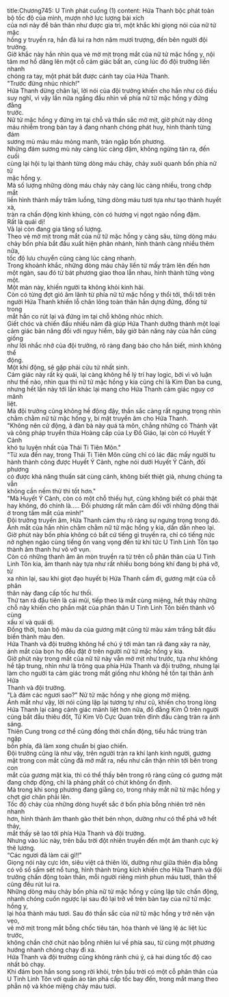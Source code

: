 title:Chương745: U Tinh phát cuồng (1)
content:
Hứa Thanh bộc phát toàn bộ tốc độ của mình, mượn nhờ lực lượng bài xích<br>của nơi này để bản thân như được gia trì, một khắc khi giọng nói của nữ tử mặc<br>hồng y truyền ra, hắn đã lui ra hơn năm mươi trượng, đến bên người đội trưởng.<br>Giờ khắc này hắn nhìn qua vẻ mờ mịt trong mắt của nữ tử mặc hồng y, nội<br>tâm mơ hồ dâng lên một cỗ cảm giác bất an, cùng lúc đó đội trưởng liền nhanh<br>chóng ra tay, một phát bắt được cánh tay của Hứa Thanh.<br>"Trước đừng nhúc nhích!"<br>Hứa Thanh dừng chân lại, lời nói của đội trưởng khiến cho hắn như có điều<br>suy nghĩ, vì vậy lần nữa ngẩng đầu nhìn về phía nữ tử mặc hồng y đứng đằng<br>trước.<br>Nữ tử mặc hồng y đứng im tại chỗ và thần sắc mờ mịt, giờ phút này dòng<br>máu nhiễm trong bàn tay ả đang nhanh chóng phát huy, hình thành từng đám<br>sương mù màu máu mỏng manh, tràn ngập bốn phương.<br>Những đám sương mù này càng lúc càng đậm, không ngừng tản ra, đến cuối<br>cùng lại hội tụ lại thành từng dòng máu chảy, chảy xuôi quanh bốn phía nữ tử<br>mặc hồng y.<br>Mà số lượng những dòng máu chảy này càng lúc càng nhiều, trong chớp mắt<br>liền hình thành mấy trăm luồng, từng dòng máu tươi tựa như tạo thành huyết xà,<br>tràn ra chấn động kinh khủng, còn có hương vị ngọt ngào nồng đậm.<br>Rất là quái dị!<br>Vả lại còn đang gia tăng số lượng.<br>Theo vẻ mờ mịt trong mắt của nữ tử mặc hồng y càng sâu, từng dòng máu<br>chảy bốn phía bắt đầu xuất hiện phân nhánh, hình thành càng nhiều thêm nữa,<br>tốc độ lưu chuyển cũng càng lúc càng nhanh.<br>Trong khoảnh khắc, những dòng máu chảy liền từ mấy trăm lên đến hơn<br>một ngàn, sau đó từ bát phương giao thoa lẫn nhau, hình thành từng vòng một.<br>Một màn này, khiến người ta không khỏi kinh hãi.<br>Còn có từng đợt gió âm lãnh từ phía nữ tử mặc hồng y thổi tới, thổi tới trên<br>người Hứa Thanh khiến lỗ chân lông toàn thân hắn dựng đứng, đồng tử trong<br>mắt hắn co rút lại và đứng im tại chỗ không nhúc nhích.<br>Giết chóc và chiến đấu nhiều năm đã giúp Hứa Thanh dưỡng thành một loại<br>cảm giác bản năng đối với nguy hiểm, bây giờ bản năng này của hắn cũng giống<br>như lời nhắc nhở của đội trưởng, rõ ràng đang báo cho hắn biết, mình không thể<br>động.<br>Một khi động, sẽ gặp phải cửu tử nhất sinh.<br>Cảm giác này rất kỳ quái, lại càng không hề lý trí hay logic, bởi vì vô luận<br>như thế nào, nhìn qua thì nữ tử mặc hồng y kia cũng chỉ là Kim Đan ba cung,<br>nhưng hết lần này tới lần khác lại mang cho Hứa Thanh cảm giác nguy cơ mãnh<br>liệt.<br>Mà đội trưởng cũng không hề động đậy, thần sắc càng rất ngưng trọng nhìn<br>chằm chằm nữ tử mặc hồng y, bí mật truyền âm cho Hứa Thanh.<br>"Không nên cử động, ả đàn bà này quá tà môn, chẳng những có Thánh vật<br>và công pháp truyền thừa Hoàng cấp của Ly Đồ Giáo, lại còn có Huyết Ý Cảnh<br>khó tu luyện nhất của Thái Ti Tiên Môn."<br>"Từ xưa đến nay, trong Thái Ti Tiên Môn cũng chỉ có lác đác mấy người tu<br>hành thành công được Huyết Ý Cảnh, nghe nói dưới Huyết Ý Cảnh, đối phương<br>có được khả năng thuấn sát cùng cảnh, không biết thiệt giả, nhưng chúng ta vẫn<br>không cần nếm thử thì tốt hơn."<br>"Mà Huyết Ý Cảnh, còn có một chỗ thiếu hụt, cũng không biết có phải thật<br>hay không, đó chính là..... Đối phương rất mẫn cảm đối với những động thái<br>ở trong tầm mắt của mình!"<br>Đội trưởng truyền âm, Hứa Thanh cảm thụ rõ ràng sự ngưng trọng trong đó.<br>Ánh mắt của hắn nhìn chằm chằm nữ tử mặc hồng y kia, dần dần nheo lại.<br>Giờ phút này bốn phía không có bất cứ tiếng gì truyền ra, chỉ có tiếng nức<br>nở nghẹn ngào cùng tiếng ồn vang vọng đến từ khí tức U Tinh Linh Tôn tạo<br>thành âm thanh hư vô vỡ vụn.<br>Còn có những thanh âm ăn mòn truyền ra từ trên cỗ phân thân của U Tinh<br>Linh Tôn kia, âm thanh này tựa như rất nhiều bong bóng khí đang bị phá vỡ, từ<br>xa nhìn lại, sau khi giọt đạo huyết bị Hứa Thanh cầm đi, gương mặt của cỗ phân<br>thân này đang cấp tốc hư thối.<br>Thứ tan rã đầu tiên là cái mũi, tiếp theo là mắt cùng miệng, hết thảy những<br>chỗ này khiến cho phần mặt của phân thân U Tinh Linh Tôn biến thành vô cùng<br>xấu xí và quái dị.<br>Đồng thời, toàn bộ màu da của gương mặt cũng từ màu xám trắng bắt đầu<br>biến thành màu đen.<br>Hứa Thanh và đội trưởng không hề chú ý tới màn tan rã đang xảy ra này,<br>ánh mắt của bọn họ đều đặt ở trên người nữ tử mặc hồng y kia.<br>Giờ phút này trong mắt của nữ tử này vẫn mờ mịt như trước, tựa như không<br>hề tập trung, nhìn như là trông qua phía Hứa Thanh và đội trưởng, nhưng lại<br>làm cho người ta cảm giác trong mắt giống như không hề tồn tại thân ảnh Hứa<br>Thanh và đội trưởng.<br>"Là đám các ngươi sao?" Nử tử mặc hồng y nhẹ giọng mở miệng.<br>Ánh mắt như vậy, lời nói cũng lặp lại tương tự như cũ, khiến cho trong lòng<br>Hứa Thanh lại càng cảnh giác mãnh liệt hơn nữa, đồ đằng Kim Ô trên người<br>cũng bắt đầu thiêu đốt, Tử Kim Vô Cực Quan trên đỉnh đầu càng tràn ra ánh<br>sáng.<br>Thiên Cung trong cơ thể cũng đồng thời chấn động, tiểu hắc trùng tràn ngập<br>bốn phía, đã làm xong chuẩn bị giao chiến.<br>Đội trưởng cũng là như vậy, trên người tràn ra khí lạnh kinh người, gương<br>mặt trong con mắt cũng đã mở mắt ra, nếu như cẩn thận nhìn tới bên trong con<br>mắt của gương mặt kia, thì có thể thấy bên trong rõ ràng cũng có gương mặt<br>đang chớp động, chỉ là phảng phất có chút không ổn định.<br>Mà trong khi song phương đang giằng co, trong nháy mắt nữ tử mặc hồng y<br>chợt giơ chân phải lên.<br>Tốc độ chảy của những dòng huyết sắc ở bốn phía bỗng nhiên trở nên nhanh<br>hơn, hình thành âm thanh gào thét bén nhọn, dường như có thể phá vỡ hết thảy,<br>mắt thấy sẽ lao tới phía Hứa Thanh và đội trưởng.<br>Nhưng vào lúc này, trên bầu trời đột nhiên truyền đến một âm thanh cực kỳ<br>thê lương.<br>“Các ngươi đã làm cái gì!!"<br>Giọng nói này cực lớn, siêu việt cả thiên lôi, dường như giữa thiên địa bỗng<br>có vô số sấm sét nổ tung, hình thành trùng kích khiến cho Hứa Thanh và đội<br>trưởng chấn động toàn thân, mỗi người riêng mình phun máu tươi, thân thể<br>cũng đều rút lui ra.<br>Những dòng máu chảy bốn phía nữ tử mặc hồng y cũng lập tức chấn động,<br>nhanh chóng cuốn ngược lại sau đó lại trở về trên bàn tay của nữ tử mặc hồng y,<br>lại hóa thành máu tươi. Sau đó thần sắc của nữ tử mặc hồng y trở nên vặn vẹo,<br>vẻ mờ mịt trong mắt bỗng chốc tiêu tán, hóa thành vẻ lăng lệ ác liệt lúc trước,<br>không chần chờ chút nào bỗng nhiên lui về phía sau, từ cùng một phương<br>hướng nhanh chóng chạy đi xa.<br>Hứa Thanh và đội trưởng cũng không rảnh chú ý, cả hai dùng tốc độ cao<br>nhất bỏ chạy.<br>Khi đám bọn hắn song song rời khỏi, trên bầu trời có một cỗ phân thân của<br>U Tinh Linh Tôn với quần áo tàn phá cấp tốc bay đến, trong mắt mang theo<br>phẫn nộ và khóe miệng chảy máu tươi.